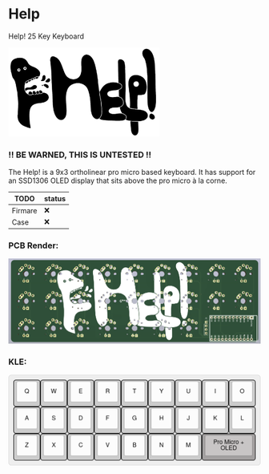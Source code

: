 # Help
Help! 25 Key Keyboard

<div style="width: 60%; height: 60%">
  
  ![](Images/Help!Silk.png)
  
</div>


### !! BE WARNED, THIS IS UNTESTED !!

The Help! is a 9x3 ortholinear pro micro based keyboard. It has support for an SSD1306 OLED display that sits above the pro micro à la corne.

| TODO | status |
| ----------- | ----------- |
| Firmare | :x: |
| Case | :x: |


### PCB Render:
![Help! PCB](/Images/HelpFront.png)

### KLE:
![Help! KLE](/Images/HelpKLE.png)
